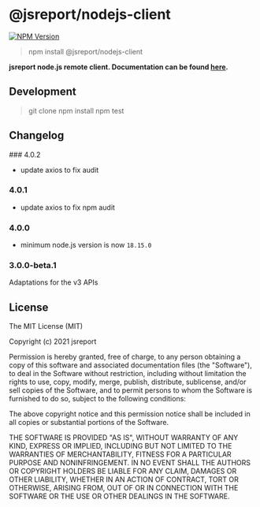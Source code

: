 # @jsreport/nodejs-client

[![NPM Version](http://img.shields.io/npm/v/@jsreport/nodejs-client.svg?style=flat-square)](https://npmjs.com/package/@jsreport/nodejs-client)

>npm install @jsreport/nodejs-client

**jsreport node.js remote client. Documentation can be found [here](https://jsreport.net/learn/nodejs-client).**

## Development
>git clone
>npm install
>npm test

## Changelog

### 4.0.2

- update axios to fix audit

### 4.0.1

- update axios to fix npm audit

### 4.0.0

- minimum node.js version is now `18.15.0`

### 3.0.0-beta.1

Adaptations for the v3 APIs

## License
The MIT License (MIT)

Copyright (c) 2021 jsreport

Permission is hereby granted, free of charge, to any person obtaining a copy
of this software and associated documentation files (the "Software"), to deal
in the Software without restriction, including without limitation the rights
to use, copy, modify, merge, publish, distribute, sublicense, and/or sell
copies of the Software, and to permit persons to whom the Software is
furnished to do so, subject to the following conditions:

The above copyright notice and this permission notice shall be included in all
copies or substantial portions of the Software.

THE SOFTWARE IS PROVIDED "AS IS", WITHOUT WARRANTY OF ANY KIND, EXPRESS OR
IMPLIED, INCLUDING BUT NOT LIMITED TO THE WARRANTIES OF MERCHANTABILITY,
FITNESS FOR A PARTICULAR PURPOSE AND NONINFRINGEMENT. IN NO EVENT SHALL THE
AUTHORS OR COPYRIGHT HOLDERS BE LIABLE FOR ANY CLAIM, DAMAGES OR OTHER
LIABILITY, WHETHER IN AN ACTION OF CONTRACT, TORT OR OTHERWISE, ARISING FROM,
OUT OF OR IN CONNECTION WITH THE SOFTWARE OR THE USE OR OTHER DEALINGS IN THE
SOFTWARE.
